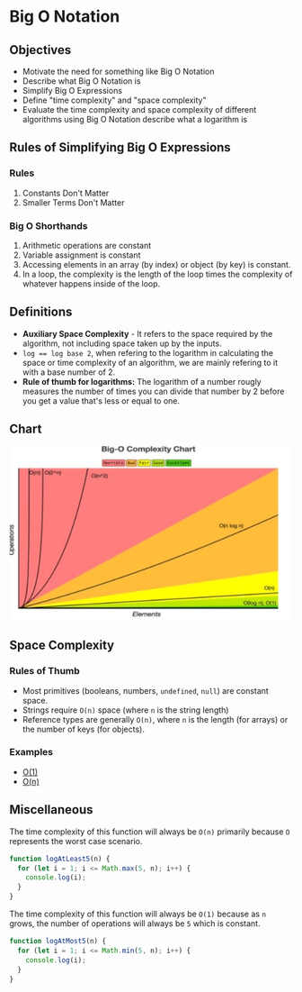 # Big O Notation

## Objectives

- Motivate the need for something like Big O Notation
- Describe what Big O Notation is
- Simplify Big O Expressions
- Define "time complexity" and "space complexity"
- Evaluate the time complexity and space complexity of different algorithms using Big O Notation describe what a logarithm is

## Rules of Simplifying Big O Expressions

### Rules

1. Constants Don't Matter
2. Smaller Terms Don't Matter

### Big O Shorthands

1. Arithmetic operations are constant
2. Variable assignment is constant
3. Accessing elements in an array (by index) or object (by key) is constant.
4. In a loop, the complexity is the length of the loop times the complexity of whatever happens inside of the loop.

## Definitions

- **Auxiliary Space Complexity** - It refers to the space required by the algorithm, not including space taken up by the inputs.
- `log == log base 2`, when refering to the logarithm in calculating the space or time complexity of an algorithm, we are mainly refering to it with a base number of 2.
- **Rule of thumb for logarithms:** The logarithm of a number rougly measures the number of times you can divide that number by 2 before you get a value that's less or equal to one.

## Chart

![Big O Notation Chart](Images/BigOChart.JPG)

## Space Complexity

### Rules of Thumb

- Most primitives (booleans, numbers, `undefined`, `null`) are constant space.
- Strings require `O(n)` space (where `n` is the string length)
- Reference types are generally `O(n)`, where `n` is the length (for arrays) or the number of keys (for objects).

### Examples

- [O(1)](/Self-Studies/Data%20Structures%20and%20Algorithms/Big%20O%20Notation/Images/SpaceComplexityEx1.JPG)
- [O(n)](/Self-Studies/Data%20Structures%20and%20Algorithms/Big%20O%20Notation/Images/SpaceComplexityEx2.JPG)

## Miscellaneous

The time complexity of this function will always be `O(n)` primarily because `O` represents the worst case scenario.

```js
function logAtLeast5(n) {
  for (let i = 1; i <= Math.max(5, n); i++) {
    console.log(i);
  }
}
```

The time complexity of this function will always be `O(1)` because as `n` grows, the number of operations will always be `5` which is constant.

```js
function logAtMost5(n) {
  for (let i = 1; i <= Math.min(5, n); i++) {
    console.log(i);
  }
}
```
